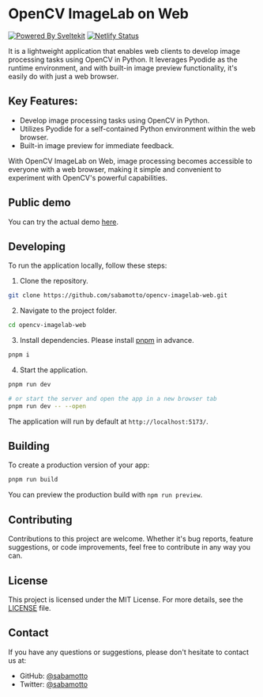 # OpenCV ImageLab on Web

[![Powered By Sveltekit](https://img.shields.io/badge/powered%20by-svelte-FF3C02.svg?style=flat&logo=svelte)](https://kit.svelte.dev/)
[![Netlify Status](https://api.netlify.com/api/v1/badges/d273c856-5c6d-4602-a545-ed3ef4778b9d/deploy-status)](https://app.netlify.com/sites/cv-imagelab/deploys)

It is a lightweight application that enables web clients to develop image processing tasks using OpenCV in Python.
It leverages Pyodide as the runtime environment, and with built-in image preview functionality, it's easily do with just a web browser.

## Key Features:

- Develop image processing tasks using OpenCV in Python.
- Utilizes Pyodide for a self-contained Python environment within the web browser.
- Built-in image preview for immediate feedback.

With OpenCV ImageLab on Web, image processing becomes accessible to everyone with a web browser, making it simple and convenient to experiment with OpenCV's powerful capabilities.

## Public demo

You can try the actual demo [here](https://cv-imagelab.netlify.app/).

## Developing

To run the application locally, follow these steps:

1. Clone the repository.

```bash
git clone https://github.com/sabamotto/opencv-imagelab-web.git
```

2. Navigate to the project folder.

```bash
cd opencv-imagelab-web
```

3. Install dependencies. Please install [pnpm](https://pnpm.io/) in advance.

```bash
pnpm i
```

4. Start the application.

```bash
pnpm run dev

# or start the server and open the app in a new browser tab
pnpm run dev -- --open
```

The application will run by default at `http://localhost:5173/`.

## Building

To create a production version of your app:

```bash
pnpm run build
```

You can preview the production build with `npm run preview`.

## Contributing

Contributions to this project are welcome. Whether it's bug reports, feature suggestions, or code improvements, feel free to contribute in any way you can.

## License

This project is licensed under the MIT License. For more details, see the [LICENSE](LICENSE) file.

## Contact

If you have any questions or suggestions, please don't hesitate to contact us at:

- GitHub: [@sabamotto](https://github.com/sabamotto)
- Twitter: [@sabamotto](https://twitter.com/sabamotto)
